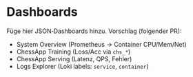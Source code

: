 # Dashboards

Füge hier JSON‑Dashboards hinzu. Vorschlag (folgender PR):
- System Overview (Prometheus → Container CPU/Mem/Net)
- ChessApp Training (Loss/Acc via `chs_*`)
- ChessApp Serving (Latenz, QPS, Fehler)
- Logs Explorer (Loki labels: `service`, `container`)
